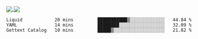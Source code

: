 <a href="https://www.mvuljevas.com">
    <img align="center" src="https://github-readme-stats.vercel.app/api?username=mvuljevas&show_icons=true&theme=dracula" />
</a>
<a href="https://www.mvuljevas.com">
    <img align="center" src="https://github-readme-stats.vercel.app/api/top-langs/?username=mvuljevas&theme=dracula&layout=compact" />
</a>

<br>

<!--START_SECTION:waka-->
```text
Liquid            20 mins         ███████████▒░░░░░░░░░░░░░   44.84 % 
YAML              14 mins         ████████░░░░░░░░░░░░░░░░░   32.09 % 
Gettext Catalog   10 mins         █████▒░░░░░░░░░░░░░░░░░░░   21.82 % 
```
<!--END_SECTION:waka-->
